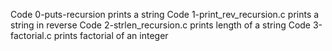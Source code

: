 Code 0-puts-recursion prints a string
Code 1-print_rev_recursion.c prints a string in reverse
Code 2-strlen_recursion.c prints length of a string
Code 3-factorial.c prints factorial of an integer
